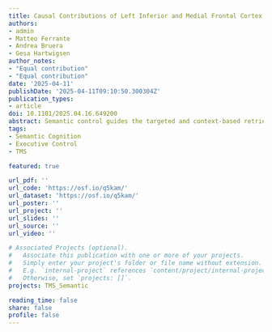 ```yaml
---
title: Causal Contributions of Left Inferior and Medial Frontal Cortex to Semantic and Executive Control
authors:
- admin
- Matteo Ferrante
- Andrea Bruera
- Gesa Hartwigsen
author_notes:
- "Equal contribution"
- "Equal contribution"
date: '2025-04-11'
publishDate: '2025-04-11T09:10:50.300304Z'
publication_types: 
- article
doi: 10.1101/2025.04.16.649200
abstract: Semantic control guides the targeted and context-based retrieval from semantic memory. The overlap with and dissociation from domain-general executive control in the frontal lobe remains contentious. Here, we used transcranial magnetic stimulation (TMS) to probe the functional relevance of the left inferior frontal gyrus (IFG) and pre-supplementary motor area (pre-SMA) for semantic and executive control. Across four sessions, 24 participants received 1 Hz repetitive TMS to each region individually, dual-site TMS targeting both regions sequentially (IFG followed by pre-SMA), and sham TMS. Participants then completed semantic fluency, figural fluency, and picture-naming tasks. Stimulation of either region broadly disrupted both semantic and figural fluency, suggesting shared functionality. However, electric field modeling of the induced stimulation strength revealed distinct specializations":" The left IFG was primarily associated with semantic control, as evidenced by verbal fluency deficits, while the pre-SMA played a domain-general role in executive functions, affecting non-verbal fluency and cognitive flexibility (e.g., clustering and switching during semantic fluency). Notably, only dual-site TMS impaired accuracy in figural fluency, providing unique evidence for successful compensation of executive functions through either the left IFG or pre-SMA following single-site perturbation. These findings underscore the multidimensionality of cognitive control and suggest a flexible task-dependent contribution of the IFG to control processes, either as semantic-specific or general executive resource. Furthermore, they highlight the tightly interconnected network of executive control subserved by the left IFG and pre-SMA, advancing our understanding of the neural basis of semantic and executive functions.
tags:
- Semantic Cognition
- Executive Control
- TMS

featured: true

url_pdf: ''
url_code: 'https://osf.io/q5kam/'
url_dataset: 'https://osf.io/q5kam/'
url_poster: ''
url_project: ''
url_slides: ''
url_source: ''
url_video: ''

# Associated Projects (optional).
#   Associate this publication with one or more of your projects.
#   Simply enter your project's folder or file name without extension.
#   E.g. `internal-project` references `content/project/internal-project/index.md`.
#   Otherwise, set `projects: []`.
projects: TMS_Semantic

reading_time: false
share: false
profile: false
---
```

